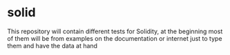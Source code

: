 # solid

This repository will contain different tests for Solidity, at the beginning most of them
will be from examples on the documentation or internet just to type them and have the data 
at hand